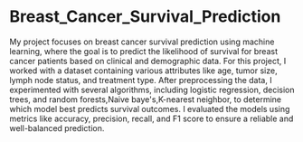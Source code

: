 # Breast_Cancer_Survival_Prediction
My project focuses on breast cancer survival prediction using machine learning, where the goal is to predict the likelihood of survival for breast cancer patients based on clinical and demographic data. For this project, I worked with a dataset containing various attributes like age, tumor size, lymph node status, and treatment type. After preprocessing the data, I experimented with several algorithms, including logistic regression, decision trees, and random forests,Naive baye's,K-nearest neighbor, to determine which model best predicts survival outcomes. I evaluated the models using metrics like accuracy, precision, recall, and F1 score to ensure a reliable and well-balanced prediction.
